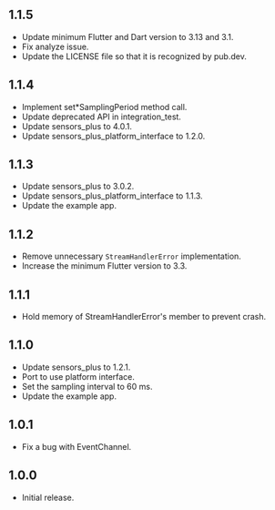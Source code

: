 ## 1.1.5

* Update minimum Flutter and Dart version to 3.13 and 3.1.
* Fix analyze issue.
* Update the LICENSE file so that it is recognized by pub.dev.

## 1.1.4

* Implement set*SamplingPeriod method call.
* Update deprecated API in integration_test.
* Update sensors_plus to 4.0.1.
* Update sensors_plus_platform_interface to 1.2.0.

## 1.1.3

* Update sensors_plus to 3.0.2.
* Update sensors_plus_platform_interface to 1.1.3.
* Update the example app.

## 1.1.2

* Remove unnecessary `StreamHandlerError` implementation.
* Increase the minimum Flutter version to 3.3.

## 1.1.1

* Hold memory of StreamHandlerError's member to prevent crash.

## 1.1.0

* Update sensors_plus to 1.2.1.
* Port to use platform interface.
* Set the sampling interval to 60 ms.
* Update the example app.

## 1.0.1

* Fix a bug with EventChannel.

## 1.0.0

* Initial release.
